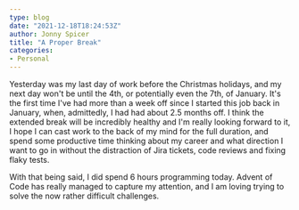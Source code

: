 ```yaml
---
type: blog
date: "2021-12-18T18:24:53Z"
author: Jonny Spicer
title: "A Proper Break"
categories:
- Personal
---
```

Yesterday was my last day of work before the Christmas holidays, and my next day won't be until the 4th, or potentially even the 7th, of January. It's the first time I've had more than a week off since I started this job back in January, when, admittedly, I had had about
2.5 months off. I think the extended break will be incredibly healthy and I'm really looking forward to it, I hope I can cast work to the back of my mind for the full duration, and spend some productive time thinking about my career and what direction I want to go in
without the distraction of Jira tickets, code reviews and fixing flaky tests.

With that being said, I did spend 6 hours programming today. Advent of Code has really managed to capture my attention, and I am loving trying to solve the now rather difficult challenges.
